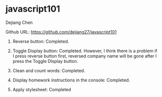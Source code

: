 # javascript101
 
Dejiang Chen

Github URL: https://github.com/dejiang27/javascript101

1. Reverse button: Completed.

2. Toggle Display button: Completed. However, I think there is a problem if I press reverse button first, reversed company name will be gone after I press the Toggle DIsplay button. 

3. Clean and count words: Completed.

4. Display homework instructions in the console: Completed.

5. Apply stylesheet: Completed